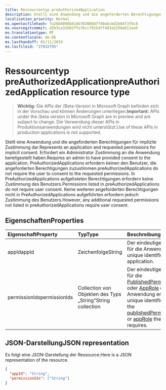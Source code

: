 ```yaml
---
title: Ressourcentyp preAuthorizedApplication
description: Stellt eine Anwendung und die angeforderten Berechtigungen für implizite Zustimmung dar. Erfordert ein Administrator Zustimmung an die Anwendung bereitgestellt haben. PreAuthorizedApplications erfordern keinen den Benutzer, die angeforderten Berechtigungen zuzustimmen. In PreAuthorizedApplications aufgelisteten Berechtigungen erfordern keine Zustimmung des Benutzers. Keine weiteren angeforderten Berechtigungen nicht in PreAuthorizedApplications aufgeführten erfordern jedoch Zustimmung des Benutzers.
localization_priority: Normal
ms.openlocfilehash: fa26b8046b81db70300b8ff40abcbd2b84f3f0c8
ms.sourcegitcommit: d2b3ca32602ffa76cc7925d7f4d1e2258e611ea5
ms.translationtype: MT
ms.contentlocale: de-DE
ms.lasthandoff: 01/11/2019
ms.locfileid: "27832795"
---
```

# <a name="preauthorizedapplication-resource-type"></a><span data-ttu-id="6026e-107">Ressourcentyp preAuthorizedApplication</span><span class="sxs-lookup"><span data-stu-id="6026e-107">preAuthorizedApplication resource type</span></span>

> <span data-ttu-id="6026e-108">**Wichtig:** Die APIs der /Beta-Version in Microsoft Graph befinden sich in der Vorschau und können Änderungen unterliegen.</span><span class="sxs-lookup"><span data-stu-id="6026e-108">**Important:** APIs under the /beta version in Microsoft Graph are in preview and are subject to change.</span></span> <span data-ttu-id="6026e-109">Die Verwendung dieser APIs in Produktionsanwendungen wird nicht unterstützt.</span><span class="sxs-lookup"><span data-stu-id="6026e-109">Use of these APIs in production applications is not supported.</span></span>

<span data-ttu-id="6026e-110">Stellt eine Anwendung und die angeforderten Berechtigungen für implizite Zustimmung dar.</span><span class="sxs-lookup"><span data-stu-id="6026e-110">Represents an application and requested permissions for implicit consent.</span></span> <span data-ttu-id="6026e-111">Erfordert ein Administrator Zustimmung an die Anwendung bereitgestellt haben.</span><span class="sxs-lookup"><span data-stu-id="6026e-111">Requires an admin to have provided consent to the application.</span></span> <span data-ttu-id="6026e-112">PreAuthorizedApplications erfordern keinen den Benutzer, die angeforderten Berechtigungen zuzustimmen.</span><span class="sxs-lookup"><span data-stu-id="6026e-112">preAuthorizedApplications do not require the user to consent to the requested permissions.</span></span> <span data-ttu-id="6026e-113">In PreAuthorizedApplications aufgelisteten Berechtigungen erfordern keine Zustimmung des Benutzers.</span><span class="sxs-lookup"><span data-stu-id="6026e-113">Permissions listed in preAuthorizedApplications do not require user consent.</span></span> <span data-ttu-id="6026e-114">Keine weiteren angeforderten Berechtigungen nicht in PreAuthorizedApplications aufgeführten erfordern jedoch Zustimmung des Benutzers.</span><span class="sxs-lookup"><span data-stu-id="6026e-114">However, any additional requested permissions not listed in preAuthorizedApplications require user consent.</span></span>

## <a name="properties"></a><span data-ttu-id="6026e-115">Eigenschaften</span><span class="sxs-lookup"><span data-stu-id="6026e-115">Properties</span></span>

| <span data-ttu-id="6026e-116">Eigenschaft</span><span class="sxs-lookup"><span data-stu-id="6026e-116">Property</span></span> | <span data-ttu-id="6026e-117">Typ</span><span class="sxs-lookup"><span data-stu-id="6026e-117">Type</span></span> | <span data-ttu-id="6026e-118">Beschreibung</span><span class="sxs-lookup"><span data-stu-id="6026e-118">Description</span></span> |
|:---------------|:--------|:----------|
|<span data-ttu-id="6026e-119">appId</span><span class="sxs-lookup"><span data-stu-id="6026e-119">appId</span></span>|<span data-ttu-id="6026e-120">Zeichenfolge</span><span class="sxs-lookup"><span data-stu-id="6026e-120">String</span></span>| <span data-ttu-id="6026e-121">Der eindeutige Bezeichner für die Anwendung.</span><span class="sxs-lookup"><span data-stu-id="6026e-121">The unique identifier for the application.</span></span> |
|<span data-ttu-id="6026e-122">permissionIds</span><span class="sxs-lookup"><span data-stu-id="6026e-122">permissionIds</span></span>|<span data-ttu-id="6026e-123">Collection von Objekten des Typs „String“</span><span class="sxs-lookup"><span data-stu-id="6026e-123">String collection</span></span>| <span data-ttu-id="6026e-124">Der eindeutige Bezeichner für die [PublishedPermissionScope](permissionscope.md) oder [AppRole](approle.md) die Anwendung erfordert.</span><span class="sxs-lookup"><span data-stu-id="6026e-124">The unique identifier for either the [publishedPermissionScope](permissionscope.md) or [appRole](approle.md) the application requires.</span></span> |

## <a name="json-representation"></a><span data-ttu-id="6026e-125">JSON-Darstellung</span><span class="sxs-lookup"><span data-stu-id="6026e-125">JSON representation</span></span>
<span data-ttu-id="6026e-126">Es folgt eine JSON-Darstellung der Ressource.</span><span class="sxs-lookup"><span data-stu-id="6026e-126">Here is a JSON representation of the resource.</span></span>

<!-- {
  "blockType": "resource",
  "optionalProperties": [

  ],
  "@odata.type": "microsoft.graph.preAuthorizedApplication"
}-->

```json
{
  "appId": "String",
  "permissionIds": ["String"]
}

```


<!-- uuid: 8fcb5dbc-d5aa-4681-8e31-b001d5168d79
2015-10-25 14:57:30 UTC -->
<!-- {
  "type": "#page.annotation",
  "description": "preAuthorizedApplication resource",
  "keywords": "",
  "section": "documentation",
  "tocPath": ""
}-->
